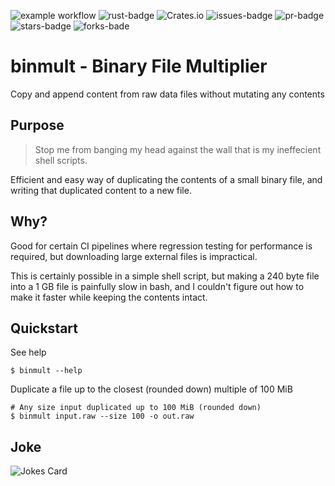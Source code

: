 ![example workflow](https://github.com/crambl/binary_file_multiplier/actions/workflows/github-ci.yml/badge.svg)
![rust-badge](https://img.shields.io/github/license/crambl/binary_file_multiplier.svg)
![Crates.io](https://img.shields.io/crates/d/binmult)
![issues-badge](https://img.shields.io/github/issues/crambl/binary_file_multiplier.svg)
![pr-badge](https://img.shields.io/github/issues-pr/crambl/binary_file_multiplier.svg)
![stars-badge](https://img.shields.io/github/stars/crambl/binary_file_multiplier.svg)
![forks-bade](https://img.shields.io/github/forks/crambl/binary_file_multiplier.svg)


# binmult - Binary File Multiplier
Copy and append content from raw data files without mutating any contents

## Purpose
>Stop me from banging my head against the wall that is my ineffecient shell scripts.

Efficient and easy way of duplicating the contents of a small binary file, and writing that duplicated content to a new file.

## Why?
Good for certain CI pipelines where regression testing for performance is required, but downloading large external files is impractical. 

This is certainly possible in a simple shell script, but making a 240 byte file into a 1 GB file is painfully slow in bash, and I couldn't figure out how to make it faster while keeping the contents intact.

## Quickstart
See help
```shell
$ binmult --help
```

Duplicate a file up to the closest (rounded down) multiple of 100 MiB

```shell
# Any size input duplicated up to 100 MiB (rounded down)
$ binmult input.raw --size 100 -o out.raw
```

## Joke
![Jokes Card](https://readme-jokes.vercel.app/api)
